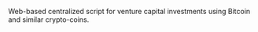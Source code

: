 Web-based centralized script for venture capital investments using Bitcoin and similar crypto-coins.
